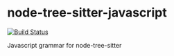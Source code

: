 node-tree-sitter-javascript
===========================

[![Build Status](https://travis-ci.org/maxbrunsfeld/node-tree-sitter-javascript.svg?branch=master)](https://travis-ci.org/maxbrunsfeld/node-tree-sitter-javascript)

Javascript grammar for node-tree-sitter
